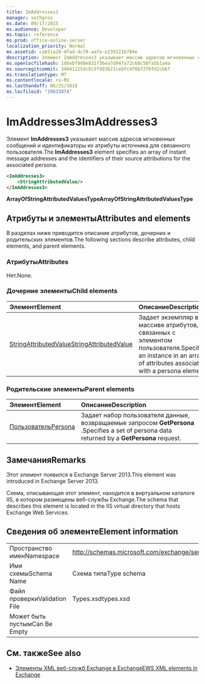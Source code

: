 ```yaml
---
title: ImAddresses3
manager: sethgros
ms.date: 09/17/2015
ms.audience: Developer
ms.topic: reference
ms.prod: office-online-server
localization_priority: Normal
ms.assetid: cab51a28-dfad-4c70-aafe-e239321b784e
description: Элемент ImAddresses3 указывает массив адресов мгновенных сообщений и идентификаторы их атрибуты источника для связанного пользователя.
ms.openlocfilehash: 1d6ebf9d8e831f36ea7d947a72c60c58fa5b1a4a
ms.sourcegitcommit: 34041125dc8c5f993b21cebfc4f8b72f0fd2cb6f
ms.translationtype: MT
ms.contentlocale: ru-RU
ms.lasthandoff: 06/25/2018
ms.locfileid: "19833874"
---
```

# <a name="imaddresses3"></a><span data-ttu-id="751ff-103">ImAddresses3</span><span class="sxs-lookup"><span data-stu-id="751ff-103">ImAddresses3</span></span>

<span data-ttu-id="751ff-104">Элемент **ImAddresses3** указывает массив адресов мгновенных сообщений и идентификаторы их атрибуты источника для связанного пользователя.</span><span class="sxs-lookup"><span data-stu-id="751ff-104">The **ImAddresses3** element specifies an array of instant message addresses and the identifiers of their source attributions for the associated persona.</span></span> 
  
```XML
<ImAddresses3>
    <StringAttributedValue/>
</ImAddresses3>
```

 <span data-ttu-id="751ff-105">**ArrayOfStringAttributedValuesType**</span><span class="sxs-lookup"><span data-stu-id="751ff-105">**ArrayOfStringAttributedValuesType**</span></span>
## <a name="attributes-and-elements"></a><span data-ttu-id="751ff-106">Атрибуты и элементы</span><span class="sxs-lookup"><span data-stu-id="751ff-106">Attributes and elements</span></span>

<span data-ttu-id="751ff-107">В разделах ниже приводится описание атрибутов, дочерних и родительских элементов.</span><span class="sxs-lookup"><span data-stu-id="751ff-107">The following sections describe attributes, child elements, and parent elements.</span></span>
  
### <a name="attributes"></a><span data-ttu-id="751ff-108">Атрибуты</span><span class="sxs-lookup"><span data-stu-id="751ff-108">Attributes</span></span>

<span data-ttu-id="751ff-109">Нет.</span><span class="sxs-lookup"><span data-stu-id="751ff-109">None.</span></span>
  
### <a name="child-elements"></a><span data-ttu-id="751ff-110">Дочерние элементы</span><span class="sxs-lookup"><span data-stu-id="751ff-110">Child elements</span></span>

|<span data-ttu-id="751ff-111">**Элемент**</span><span class="sxs-lookup"><span data-stu-id="751ff-111">**Element**</span></span>|<span data-ttu-id="751ff-112">**Описание**</span><span class="sxs-lookup"><span data-stu-id="751ff-112">**Description**</span></span>|
|:-----|:-----|
|[<span data-ttu-id="751ff-113">StringAttributedValue</span><span class="sxs-lookup"><span data-stu-id="751ff-113">StringAttributedValue</span></span>](stringattributedvalue.md) <br/> |<span data-ttu-id="751ff-114">Задает экземпляр в массиве атрибутов, связанных с элементом пользователя.</span><span class="sxs-lookup"><span data-stu-id="751ff-114">Specifies an instance in an array of attributes associated with a persona element.</span></span>  <br/> |
   
### <a name="parent-elements"></a><span data-ttu-id="751ff-115">Родительские элементы</span><span class="sxs-lookup"><span data-stu-id="751ff-115">Parent elements</span></span>

|<span data-ttu-id="751ff-116">**Элемент**</span><span class="sxs-lookup"><span data-stu-id="751ff-116">**Element**</span></span>|<span data-ttu-id="751ff-117">**Описание**</span><span class="sxs-lookup"><span data-stu-id="751ff-117">**Description**</span></span>|
|:-----|:-----|
|[<span data-ttu-id="751ff-118">Пользователь</span><span class="sxs-lookup"><span data-stu-id="751ff-118">Persona</span></span>](persona.md) <br/> |<span data-ttu-id="751ff-119">Задает набор пользователя данные, возвращаемые запросом **GetPersona** .</span><span class="sxs-lookup"><span data-stu-id="751ff-119">Specifies a set of persona data returned by a **GetPersona** request.</span></span>  <br/> |
   
## <a name="remarks"></a><span data-ttu-id="751ff-120">Замечания</span><span class="sxs-lookup"><span data-stu-id="751ff-120">Remarks</span></span>

<span data-ttu-id="751ff-121">Этот элемент появился в Exchange Server 2013.</span><span class="sxs-lookup"><span data-stu-id="751ff-121">This element was introduced in Exchange Server 2013.</span></span>
  
<span data-ttu-id="751ff-122">Схема, описывающая этот элемент, находится в виртуальном каталоге IIS, в котором размещены веб-службы Exchange.</span><span class="sxs-lookup"><span data-stu-id="751ff-122">The schema that describes this element is located in the IIS virtual directory that hosts Exchange Web Services.</span></span>
  
## <a name="element-information"></a><span data-ttu-id="751ff-123">Сведения об элементе</span><span class="sxs-lookup"><span data-stu-id="751ff-123">Element information</span></span>

|||
|:-----|:-----|
|<span data-ttu-id="751ff-124">Пространство имен</span><span class="sxs-lookup"><span data-stu-id="751ff-124">Namespace</span></span>  <br/> |http://schemas.microsoft.com/exchange/services/2006/types  <br/> |
|<span data-ttu-id="751ff-125">Имя схемы</span><span class="sxs-lookup"><span data-stu-id="751ff-125">Schema Name</span></span>  <br/> |<span data-ttu-id="751ff-126">Схема типа</span><span class="sxs-lookup"><span data-stu-id="751ff-126">Type schema</span></span>  <br/> |
|<span data-ttu-id="751ff-127">Файл проверки</span><span class="sxs-lookup"><span data-stu-id="751ff-127">Validation File</span></span>  <br/> |<span data-ttu-id="751ff-128">Types.xsd</span><span class="sxs-lookup"><span data-stu-id="751ff-128">types.xsd</span></span>  <br/> |
|<span data-ttu-id="751ff-129">Может быть пустым</span><span class="sxs-lookup"><span data-stu-id="751ff-129">Can Be Empty</span></span>  <br/> ||
   
## <a name="see-also"></a><span data-ttu-id="751ff-130">См. также</span><span class="sxs-lookup"><span data-stu-id="751ff-130">See also</span></span>



- [<span data-ttu-id="751ff-131">Элементы XML веб-служб Exchange в Exchange</span><span class="sxs-lookup"><span data-stu-id="751ff-131">EWS XML elements in Exchange</span></span>](ews-xml-elements-in-exchange.md)

